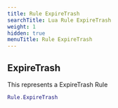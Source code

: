 ```yaml
---
title: Rule ExpireTrash
searchTitle: Lua Rule ExpireTrash
weight: 1
hidden: true
menuTitle: Rule ExpireTrash
---
```

## ExpireTrash

This represents a ExpireTrash Rule
```lua
Rule.ExpireTrash
```